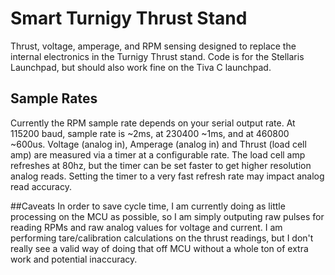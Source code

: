 # Smart Turnigy Thrust Stand 
Thrust, voltage, amperage, and RPM sensing designed to replace the internal electronics in the Turnigy Thrust stand. Code is for the Stellaris Launchpad, but should also work fine on the Tiva C launchpad. 

## Sample Rates
Currently the RPM sample rate depends on your serial output rate.  At 115200 baud, sample rate is ~2ms, at 230400 ~1ms, and at 460800 ~600us.  Voltage (analog in), Amperage (analog in) and Thrust (load cell amp) are measured via a timer at a configurable rate.  The load cell amp refreshes at 80hz, but the timer can be set faster to get higher resolution analog reads.  Setting the timer to a very fast refresh rate may impact analog read accuracy.

##Caveats
In order to save cycle time, I am currently doing as little processing on the MCU as possible, so I am simply outputing raw pulses for reading RPMs and raw analog values for voltage and current.  I am performing tare/calibration calculations on the thrust readings, but I don't really see a valid way of doing that off MCU without a whole ton of extra work and potential inaccuracy.

